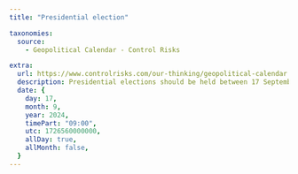 ```yaml
---
title: "Presidential election"

taxonomies:
  source:
    - Geopolitical Calendar - Control Risks

extra:
  url: https://www.controlrisks.com/our-thinking/geopolitical-calendar
  description: Presidential elections should be held between 17 September and 16 October 2024, according to the Constitution. Location- Sri Lanka.
  date: {
    day: 17,
    month: 9,
    year: 2024,
    timePart: "09:00",
    utc: 1726560000000,
    allDay: true,
    allMonth: false,
  }
---
```

